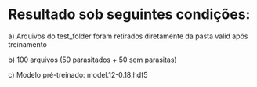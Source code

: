 # Resultado sob seguintes condições:

a) Arquivos do test_folder foram retirados diretamente da pasta valid após treinamento

b) 100 arquivos (50 parasitados + 50 sem parasitas)

c) Modelo pré-treinado: model.12-0.18.hdf5

